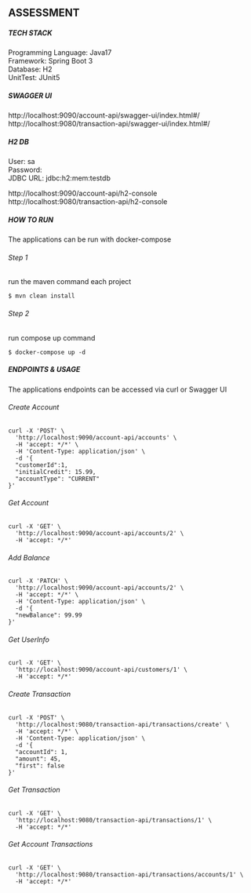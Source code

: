 ## ASSESSMENT

##### TECH STACK
Programming Language: Java17 <br>
Framework: Spring Boot 3 <br>
Database: H2 <br>
UnitTest: JUnit5 <br>

##### SWAGGER UI
http://localhost:9090/account-api/swagger-ui/index.html#/ <br>
http://localhost:9080/transaction-api/swagger-ui/index.html#/

##### H2 DB
User: sa <br>
Password: <br>
JDBC URL: jdbc:h2:mem:testdb <br>

http://localhost:9090/account-api/h2-console <br>
http://localhost:9080/transaction-api/h2-console


##### HOW TO RUN
The applications can be run with docker-compose <br>

###### Step 1 

run the maven command each project
```
$ mvn clean install
```
###### Step 2 
run compose up command
```
$ docker-compose up -d
``` 
##### ENDPOINTS & USAGE
The applications endpoints can be accessed via curl or Swagger UI
###### Create Account

```
curl -X 'POST' \
  'http://localhost:9090/account-api/accounts' \
  -H 'accept: */*' \
  -H 'Content-Type: application/json' \
  -d '{
  "customerId":1,
  "initialCredit": 15.99,
  "accountType": "CURRENT"
}'
```
###### Get Account
```
curl -X 'GET' \
  'http://localhost:9090/account-api/accounts/2' \
  -H 'accept: */*'
```
###### Add Balance
```
curl -X 'PATCH' \
  'http://localhost:9090/account-api/accounts/2' \
  -H 'accept: */*' \
  -H 'Content-Type: application/json' \
  -d '{
  "newBalance": 99.99
}'
```
###### Get UserInfo
```
curl -X 'GET' \
  'http://localhost:9090/account-api/customers/1' \
  -H 'accept: */*'
```

###### Create Transaction
```
curl -X 'POST' \
  'http://localhost:9080/transaction-api/transactions/create' \
  -H 'accept: */*' \
  -H 'Content-Type: application/json' \
  -d '{
  "accountId": 1,
  "amount": 45,
  "first": false
}'
```
###### Get Transaction
```
curl -X 'GET' \
  'http://localhost:9080/transaction-api/transactions/1' \
  -H 'accept: */*'
``` 
###### Get Account Transactions
```
curl -X 'GET' \
  'http://localhost:9080/transaction-api/transactions/accounts/1' \
  -H 'accept: */*'
``` 
